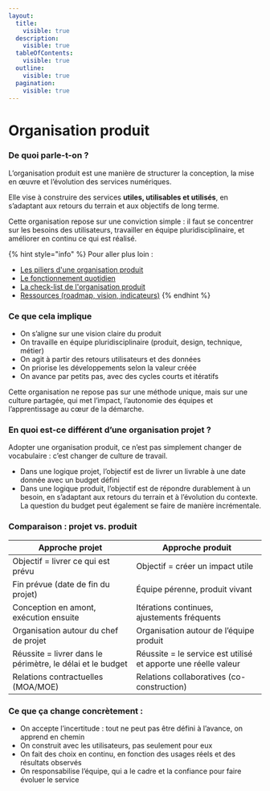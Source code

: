 ```yaml
---
layout:
  title:
    visible: true
  description:
    visible: true
  tableOfContents:
    visible: true
  outline:
    visible: true
  pagination:
    visible: true
---
```


# Organisation produit

### De quoi parle-t-on ?

L’organisation produit est une manière de structurer la conception, la mise en œuvre et l’évolution des services numériques.

Elle vise à construire des services **utiles, utilisables et utilisés**, en s’adaptant aux retours du terrain et aux objectifs de long terme.

Cette organisation repose sur une conviction simple : il faut se concentrer sur les besoins des utilisateurs, travailler en équipe pluridisciplinaire, et améliorer en continu ce qui est réalisé.&#x20;

{% hint style="info" %}
Pour aller plus loin :&#x20;

* [Les piliers d'une organisation produit](les-piliers-dune-organisation-produit.md)
* [Le fonctionnement quotidien](le-fonctionnement-quotidien.md)
* [La check-list de l'organisation produit](la-check-list-de-lorganisation-produit.md)
* [Ressources (roadmap, vision, indicateurs)](ressources/)
{% endhint %}

### Ce que cela implique

* On s’aligne sur une vision claire du produit
* On travaille en équipe pluridisciplinaire (produit, design, technique, métier)
* On agit à partir des retours utilisateurs et des données
* On priorise les développements selon la valeur créée
* On avance par petits pas, avec des cycles courts et itératifs

Cette organisation ne repose pas sur une méthode unique, mais sur une culture partagée, qui met l’impact, l’autonomie des équipes et l’apprentissage au cœur de la démarche.

### En quoi est-ce différent d’une organisation projet ?

Adopter une organisation produit, ce n’est pas simplement changer de vocabulaire : c’est changer de culture de travail.&#x20;

* Dans une logique projet, l’objectif est de livrer un livrable à une date donnée avec un budget défini
* Dans une logique produit, l’objectif est de répondre durablement à un besoin, en s’adaptant aux retours du terrain et à l’évolution du contexte. La question du budget peut également se faire de manière incrémentale.&#x20;

### **Comparaison : projet vs. produit**

| Approche projet                                            | Approche produit                                               |
| ---------------------------------------------------------- | -------------------------------------------------------------- |
| Objectif = livrer ce qui est prévu                         | Objectif = créer un impact utile                               |
| Fin prévue (date de fin du projet)                         | Équipe pérenne, produit vivant                                 |
| Conception en amont, exécution ensuite                     | Itérations continues, ajustements fréquents                    |
| Organisation autour du chef de projet                      | Organisation autour de l’équipe produit                        |
| Réussite = livrer dans le périmètre, le délai et le budget | Réussite = le service est utilisé et apporte une réelle valeur |
| Relations contractuelles (MOA/MOE)                         | Relations collaboratives (co-construction)                     |

### Ce que ça change concrètement :

* On accepte l’incertitude : tout ne peut pas être défini à l’avance, on apprend en chemin
* On construit avec les utilisateurs, pas seulement pour eux
* On fait des choix en continu, en fonction des usages réels et des résultats observés
* On responsabilise l’équipe, qui a le cadre et la confiance pour faire évoluer le service

